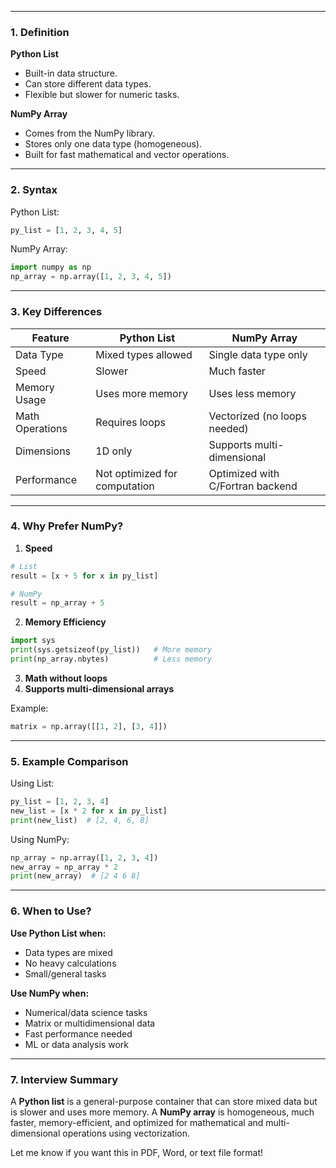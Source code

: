 

---

### 1. Definition

**Python List**

* Built-in data structure.
* Can store different data types.
* Flexible but slower for numeric tasks.

**NumPy Array**

* Comes from the NumPy library.
* Stores only one data type (homogeneous).
* Built for fast mathematical and vector operations.

---

### 2. Syntax

Python List:

```python
py_list = [1, 2, 3, 4, 5]
```

NumPy Array:

```python
import numpy as np
np_array = np.array([1, 2, 3, 4, 5])
```

---

### 3. Key Differences

| Feature         | Python List                   | NumPy Array                      |
| --------------- | ----------------------------- | -------------------------------- |
| Data Type       | Mixed types allowed           | Single data type only            |
| Speed           | Slower                        | Much faster                      |
| Memory Usage    | Uses more memory              | Uses less memory                 |
| Math Operations | Requires loops                | Vectorized (no loops needed)     |
| Dimensions      | 1D only                       | Supports multi-dimensional       |
| Performance     | Not optimized for computation | Optimized with C/Fortran backend |

---

### 4. Why Prefer NumPy?

1. **Speed**

```python
# List
result = [x + 5 for x in py_list]

# NumPy
result = np_array + 5
```

2. **Memory Efficiency**

```python
import sys
print(sys.getsizeof(py_list))   # More memory
print(np_array.nbytes)          # Less memory
```

3. **Math without loops**
4. **Supports multi-dimensional arrays**

Example:

```python
matrix = np.array([[1, 2], [3, 4]])
```

---

### 5. Example Comparison

Using List:

```python
py_list = [1, 2, 3, 4]
new_list = [x * 2 for x in py_list]
print(new_list)  # [2, 4, 6, 8]
```

Using NumPy:

```python
np_array = np.array([1, 2, 3, 4])
new_array = np_array * 2
print(new_array)  # [2 4 6 8]
```

---

### 6. When to Use?

**Use Python List when:**

* Data types are mixed
* No heavy calculations
* Small/general tasks

**Use NumPy when:**

* Numerical/data science tasks
* Matrix or multidimensional data
* Fast performance needed
* ML or data analysis work

---

### 7. Interview Summary

A **Python list** is a general-purpose container that can store mixed data but is slower and uses more memory.
A **NumPy array** is homogeneous, much faster, memory-efficient, and optimized for mathematical and multi-dimensional operations using vectorization.

Let me know if you want this in PDF, Word, or text file format!
